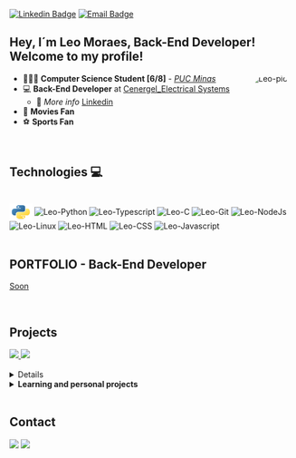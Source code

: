 [![Linkedin Badge](https://img.shields.io/badge/-Linkedin-0D4074?=flat-circle&labelColor=black&logo=linkedin&logoColor=FFFFFF&link=https://www.linkedin.com/in/developerleomoraes/)](https://www.linkedin.com/in/developerleoit/)
[![Email Badge](https://img.shields.io/badge/E-mail-mail?link=https%3A%2F%2Fmail.google.com%2Fmail%2Fu%2F2%2F%23inbox)](https://mail.google.com/mail/u/2/#inbox?compose=DmwnWtDtZdmVKMxwMWvwdVhVDDZxNggdNqjswpfJgSNbqcGGHWgwrkzlSVfDXQvxksHfLpclZFBB)



## Hey, l´m Leo Moraes, Back-End Developer! Welcome to my profile! 

<img align="right" alt="Leo-pic" height="80" width="80" style="border-radius:50px;" src="https://cdn.discordapp.com/attachments/952690717468262510/952690990475530331/icon_leo_gif.gif">

-  👨🏻‍💻 **Computer Science Student [6/8]** - [_PUC Minas_](https://computacao.pucpcaldas.br/)
-  💻 **Back-End Developer** at [Cenergel_Electrical Systems](https://www.cenergel.com.br)
      - 🔎 *More info* [Linkedin](https://www.linkedin.com/in/developerleoit/)
-  🎥 **Movies Fan**
-  ⚽ **Sports Fan**

<br>


## Technologies 💻

<div style="display: inline_block"><br>
  <img align="center" alt="Leo-Python" height="30" width="40" src="https://raw.githubusercontent.com/devicons/devicon/master/icons/python/python-original.svg">
  <img align="center" alt="Leo-Python" height="30" width="40" src="https://cdn.jsdelivr.net/gh/devicons/devicon@latest/icons/mysql/mysql-original-wordmark.svg">
  <img align="center" alt="Leo-Typescript" height="30" width="40" src="https://cdn.jsdelivr.net/gh/devicons/devicon/icons/typescript/typescript-original.svg">
  <img align="center" alt="Leo-C" height="30" width="40" src="https://cdn.jsdelivr.net/gh/devicons/devicon/icons/c/c-original.svg">
  <img align="center" alt="Leo-Git" height="30" width="40" src="https://cdn.jsdelivr.net/gh/devicons/devicon/icons/git/git-original.svg" />
  <img align="center" alt="Leo-NodeJs" height="30" width="40" src="https://cdn.jsdelivr.net/gh/devicons/devicon@latest/icons/nodejs/nodejs-original-wordmark.svg">
  <img align="center" alt="Leo-Linux" height="30" width="40" src="https://cdn.jsdelivr.net/gh/devicons/devicon/icons/linux/linux-original.svg">
  <img align="center" alt="Leo-HTML" height="30" width="40" src="https://cdn.jsdelivr.net/gh/devicons/devicon/icons/html5/html5-original-wordmark.svg" />
  <img align="center" alt="Leo-CSS" height="30" width="40" src="https://cdn.jsdelivr.net/gh/devicons/devicon/icons/css3/css3-original-wordmark.svg" />
  <img align="center" alt="Leo-Javascript" height="30" width="40" src="https://cdn.jsdelivr.net/gh/devicons/devicon/icons/javascript/javascript-original.svg" />
</div>

<br>

## PORTFOLIO - Back-End Developer
[Soon](https://github.com/developerleomoraes)

<br>


## Projects

<div>
  <a href="https://github.com/developerleomoraes">
  <img height="150em" src="https://github-readme-stats.vercel.app/api?username=developerleomoraes&show_icons=true&theme=dark&include_all_commits=true&count_private=true"/>
  <img height="150em" src="https://github-readme-stats.vercel.app/api/top-langs/?username=developerleomoraes&layout=compact&langs_count=7&theme=dark"/>
</div>

<br>

<details>
<summary>
 <strong>College</strong>
</summary>

  - C Language:
    - [Operational System | Pipes - Thread](https://github.com/developerleomoraes)
    - [Soon](https://github.com/developerleomoraes)
    - [Soon](https://github.com/developerleomoraes)
  - Python:
    - [Soon](https://github.com/developerleomoraes)
    - [Soon](https://github.com/developerleomoraes)
  - SQL:
    - [Soon](https://github.com/developerleomoraes)
  - Java:
    - [Soon](https://github.com/developerleomoraes)

    </details>



<details>
<summary>
<strong>Learning and personal projects</strong>
</summary>

- Back-End Projects:
  - [Soon](https://github.com/developerleomoraes)
- Node.js | Typescript:
  - [Soon](https://github.com/developerleomoraes)
- React-Native:
  - [Soon](https://github.com/developerleomoraes)
- Web Projects:
  - HTML5 | CSS3 | Javascript
    - [Soon](https://github.com/developerleomoraes)
- Python:
  - [Soon](https://github.com/developerleomoraes)
</details>
 
<br>


## Contact
  
<div> 
  <a href = "mailto:devraccoonleo@gmail.com"><img src="https://img.shields.io/badge/-Gmail-%23333?style=for-the-badge&logo=gmail&logoColor=white" target="_blank"></a>
  <a href="https://www.linkedin.com/in/developerleoit/" target="_blank"><img src="https://img.shields.io/badge/-LinkedIn-%230077B5?style=for-the-badge&logo=linkedin&logoColor=white" target="_blank"></a> 
</div>
